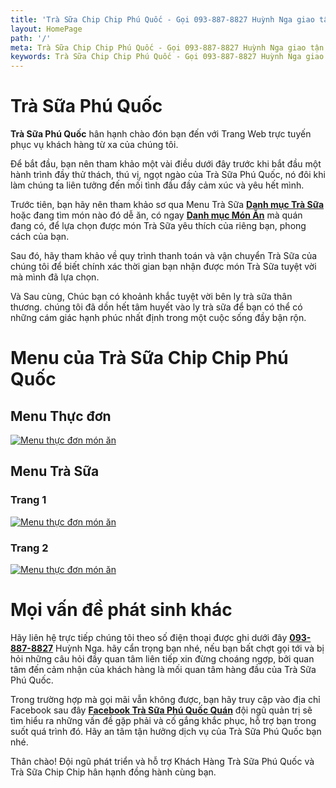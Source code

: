 ```yaml
---
title: 'Trà Sữa Chip Chip Phú Quốc - Gọi 093-887-8827 Huỳnh Nga giao tận nơi'
layout: HomePage
path: '/'
meta: Trà Sữa Chip Chip Phú Quốc - Gọi 093-887-8827 Huỳnh Nga giao tận nơi
keywords: Trà Sữa Chip Chip Phú Quốc - Gọi 093-887-8827 Huỳnh Nga giao tận nơi
---
```



# Trà Sữa Phú Quốc

**Trà Sữa Phú Quốc** hân hạnh chào đón bạn đến với Trang Web trực tuyến phục vụ khách hàng từ xa của chúng tôi.

Để bắt đầu, bạn nên tham khảo một vài điều dưới đây trước khi bắt đầu một hành trình đầy thử thách, thú vị, ngọt ngào của Trà Sữa Phú Quốc, nó đôi khi làm chúng ta liên tưởng đến mối tình đầu đầy cảm xúc và yêu hết mình.

Trước tiên, bạn hãy nên tham khảo sơ qua Menu Trà Sữa [**Danh mục Trà Sữa**](/artists/) hoặc đang tìm món nào đó dễ ăn, có ngay [**Danh mục Món Ăn**](/releases/) mà quán đang có, để lựa chọn được món Trà Sữa yêu thích của riêng bạn, phong cách của bạn.

Sau đó, hãy tham khảo về quy trình thanh toán và vận chuyển Trà Sữa của chúng tôi để biết chính xác thời gian bạn nhận được món Trà Sữa tuyệt vời mà mình đã lựa chọn.

Và Sau cùng, Chúc bạn có khoảnh khắc tuyệt vời bên ly trà sữa thân thương. chúng tôi đã dồn hết tâm huyết vào ly trà sữa để bạn có thể có những cám giác hạnh phúc nhất định trong một cuộc sống đầy bận rộn.


# Menu của Trà Sữa Chip Chip Phú Quốc

## Menu Thực đơn

<a href="https://c1.staticflickr.com/5/4453/24024379868_16311a0003_h.jpg" target="_blank"><img src="https://c1.staticflickr.com/5/4453/24024379868_cd577ef6b3_m.jpg" alt="Menu thực đơn món ăn" /></a>

## Menu Trà Sữa

### Trang 1

<a href="https://c1.staticflickr.com/5/4499/24024378678_9ab6e83f96_h.jpg" target="_blank"><img src="https://c1.staticflickr.com/5/4499/24024378678_6be4e8a246_m.jpg" alt="Menu thực đơn món ăn" /></a>

### Trang 2

<a href="https://c1.staticflickr.com/5/4487/37156950663_0fb3000749_h.jpg" target="_blank"><img src="https://c1.staticflickr.com/5/4487/37156950663_01e1a45a18_m.jpg" alt="Menu thực đơn món ăn" /></a>

# Mọi vấn đề phát sinh khác

Hãy liên hệ trực tiếp chúng tôi theo số điện thoại được ghi dưới đây [**093-887-8827**](tel:+84938878827) Huỳnh Nga. hãy cẩn trọng bạn nhé, nếu bạn bất chợt gọi tới và bị hỏi những câu hỏi đầy quan tâm liên tiếp xin đừng choáng ngợp, bởi quan tâm đến cảm nhận của khách hàng là mối quan tâm hàng đầu của Trà Sữa Phú Quốc.

Trong trường hợp mà gọi mãi vẫn không được, bạn hãy truy cập vào địa chỉ Facebook sau đây [**Facebook Trà Sữa Phú Quốc Quán**](https://www.facebook.com/phuquoctrasua) đội ngũ quản trị sẽ tìm hiểu ra những vấn đề gặp phải và cố gắng khắc phục, hỗ trợ bạn trong suốt quá trình đó. Hãy an tâm tận hưởng dịch vụ của Trà Sữa Phú Quốc bạn nhé.

Thân chào!
Đội ngũ phát triển và hỗ trợ Khách Hàng
Trà Sữa Phú Quốc và Trà Sữa Chip Chip hân hạnh đồng hành cùng bạn.